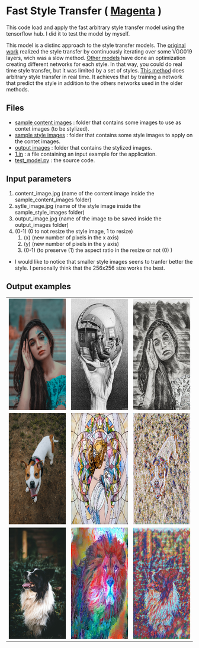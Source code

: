 # Fast Style Transfer ( [Magenta](https://github.com/magenta/magenta/tree/master/magenta/models/arbitrary_image_stylization) )

This code load and apply the fast arbitrary style transfer model using the tensorflow hub. I did it to test the model by myself.

This model is a distinc approach to the style transfer models. The [original work](https://arxiv.org/abs/1508.06576) realized the style transfer by continuously iterating over some VGG019 layers, wich was a slow method. [Other models](https://arxiv.org/abs/1610.07629) have done an optimization creating different networks for each style. In that way, you could do real time style transfer, but it was limited by a set of styles. [This method](https://arxiv.org/abs/1705.06830) does arbitrary style transfer in real time. It achieves that by training a network that predict the style in addition to the others networks used in the older methods.

## Files

- [sample content images](./sample_contet_images) : folder that contains some images to use as contet images (to be stylized).
- [sample style images](./sample_style_images) : folder that contains some style images to apply on the contet images.
- [output images](./output_images) : folder that contains the stylized images.
- [1.in](./1.in) : a file containing an input example for the application.
- [test_model.py](./test_model.py) : the source code.

## Input parameters

1. content_image.jpg (name of the content image inside the sample_content_images folder)
2. sytle_image.jpg (name of the style image inside the sample_style_images folder)
3. output_image.jpg (name of the image to be saved inside the output_images folder)
4. (0-1) (0 to not resize the style image, 1 to resize)
    1. (x) (new number of pixels in the x axis)
    2. (y) (new number of pixels in the y axis)
    3. (0-1) (to preserve (1) the aspect ratio in the resize or not (0) )

* I would like to notice that smaller style images seens to tranfer better the style. I personally think that the 256x256 size works the best.

## Output examples

<table>
    <tr>
        <td><img src="./sample_content_images/ahmadreza-rezaie-GhK_NSFL3aQ-unsplash.jpg"  width = 200px height = 300x ></td>
        <td><img src="./sample_style_images/escher_sphere.jpg" width = 200px height = 300x></td>
        <td><img src="./output_images/out4.jpg" width = 200px height = 300x></td>
    </tr>
    <tr>
        <td><img src="./sample_content_images/fabian-petersen-W9D4OU4Yx04-unsplash.jpg"  width = 200px height = 300x ></td>
        <td><img src="./sample_style_images/mosaic.jpg" width = 200px height = 300x></td>
        <td><img src="./output_images/out1.jpg" width = 200px height = 300x></td>
    </tr>
    <tr>
        <td><img src="./sample_content_images/adam-fejes-vsngmkpcrJo-unsplash.jpg"  width = 200px height = 300x ></td>
        <td><img src="./sample_style_images/lion.jpg" width = 200px height = 300x></td>
        <td><img src="./output_images/out2.jpg" width = 200px height = 300x></td>
    </tr>
</table>